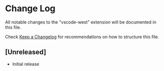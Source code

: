 # Change Log

All notable changes to the "vscode-west" extension will be documented in this file.

Check [Keep a Changelog](http://keepachangelog.com/) for recommendations on how to structure this file.

## [Unreleased]

- Initial release